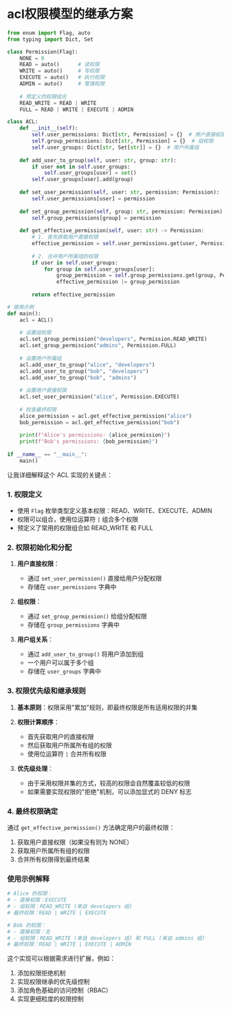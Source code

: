 
# acl权限模型的继承方案

```python:/examples/acl_inheritance.py
from enum import Flag, auto
from typing import Dict, Set

class Permission(Flag):
    NONE = 0
    READ = auto()      # 读权限
    WRITE = auto()     # 写权限
    EXECUTE = auto()   # 执行权限
    ADMIN = auto()     # 管理权限
    
    # 预定义的权限组合
    READ_WRITE = READ | WRITE
    FULL = READ | WRITE | EXECUTE | ADMIN

class ACL:
    def __init__(self):
        self.user_permissions: Dict[str, Permission] = {}  # 用户直接权限
        self.group_permissions: Dict[str, Permission] = {}  # 组权限
        self.user_groups: Dict[str, Set[str]] = {}  # 用户所属组
        
    def add_user_to_group(self, user: str, group: str):
        if user not in self.user_groups:
            self.user_groups[user] = set()
        self.user_groups[user].add(group)
        
    def set_user_permission(self, user: str, permission: Permission):
        self.user_permissions[user] = permission
        
    def set_group_permission(self, group: str, permission: Permission):
        self.group_permissions[group] = permission
        
    def get_effective_permission(self, user: str) -> Permission:
        # 1. 首先获取用户直接权限
        effective_permission = self.user_permissions.get(user, Permission.NONE)
        
        # 2. 合并用户所属组的权限
        if user in self.user_groups:
            for group in self.user_groups[user]:
                group_permission = self.group_permissions.get(group, Permission.NONE)
                effective_permission |= group_permission
                
        return effective_permission

# 使用示例
def main():
    acl = ACL()
    
    # 设置组权限
    acl.set_group_permission("developers", Permission.READ_WRITE)
    acl.set_group_permission("admins", Permission.FULL)
    
    # 设置用户所属组
    acl.add_user_to_group("alice", "developers")
    acl.add_user_to_group("bob", "developers")
    acl.add_user_to_group("bob", "admins")
    
    # 设置用户直接权限
    acl.set_user_permission("alice", Permission.EXECUTE)
    
    # 检查最终权限
    alice_permission = acl.get_effective_permission("alice")
    bob_permission = acl.get_effective_permission("bob")
    
    print(f"Alice's permissions: {alice_permission}")
    print(f"Bob's permissions: {bob_permission}")
    
if __name__ == "__main__":
    main()
```

让我详细解释这个 ACL 实现的关键点：

### 1. 权限定义
- 使用 `Flag` 枚举类型定义基本权限：READ、WRITE、EXECUTE、ADMIN
- 权限可以组合，使用位运算符 `|` 组合多个权限
- 预定义了常用的权限组合如 READ_WRITE 和 FULL

### 2. 权限初始化和分配
1. **用户直接权限**：
   - 通过 `set_user_permission()` 直接给用户分配权限
   - 存储在 `user_permissions` 字典中

2. **组权限**：
   - 通过 `set_group_permission()` 给组分配权限
   - 存储在 `group_permissions` 字典中

3. **用户组关系**：
   - 通过 `add_user_to_group()` 将用户添加到组
   - 一个用户可以属于多个组
   - 存储在 `user_groups` 字典中

### 3. 权限优先级和继承规则
1. **基本原则**：权限采用"累加"规则，即最终权限是所有适用权限的并集

2. **权限计算顺序**：
   - 首先获取用户的直接权限
   - 然后获取用户所属所有组的权限
   - 使用位运算符 `|` 合并所有权限

3. **优先级处理**：
   - 由于采用权限并集的方式，较高的权限会自然覆盖较低的权限
   - 如果需要实现权限的"拒绝"机制，可以添加显式的 DENY 标志

### 4. 最终权限确定
通过 `get_effective_permission()` 方法确定用户的最终权限：
1. 获取用户直接权限（如果没有则为 NONE）
2. 获取用户所属所有组的权限
3. 合并所有权限得到最终结果

### 使用示例解释
```python
# Alice 的权限：
# - 直接权限：EXECUTE
# - 组权限：READ_WRITE (来自 developers 组)
# 最终权限：READ | WRITE | EXECUTE

# Bob 的权限：
# - 直接权限：无
# - 组权限：READ_WRITE (来自 developers 组) 和 FULL (来自 admins 组)
# 最终权限：READ | WRITE | EXECUTE | ADMIN
```

这个实现可以根据需求进行扩展，例如：
1. 添加权限拒绝机制
2. 实现权限继承的优先级控制
3. 添加角色基础的访问控制（RBAC）
4. 实现更细粒度的权限控制